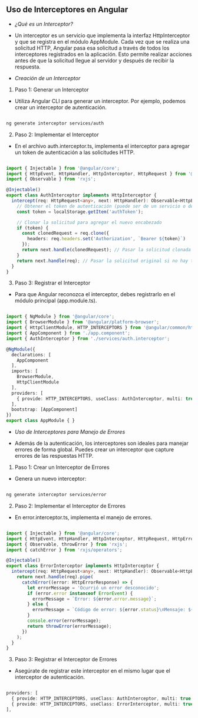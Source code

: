 ## Uso de Interceptores en Angular

- *¿Qué es un Interceptor?*

- Un interceptor es un servicio que implementa la interfaz HttpInterceptor y que se registra en el módulo AppModule. Cada vez que se realiza una solicitud HTTP, Angular pasa esa solicitud a través de todos los interceptores registrados en la aplicación. Esto permite realizar acciones antes de que la solicitud llegue al servidor y después de recibir la respuesta.

- *Creación de un Interceptor*

1. Paso 1: Generar un Interceptor

- Utiliza Angular CLI para generar un interceptor. Por ejemplo, podemos crear un interceptor de autenticación.

```bash

ng generate interceptor services/auth
```

2. Paso 2: Implementar el Interceptor

- En el archivo auth.interceptor.ts, implementa el interceptor para agregar un token de autenticación a las solicitudes HTTP.

```typescript

import { Injectable } from '@angular/core';
import { HttpEvent, HttpHandler, HttpInterceptor, HttpRequest } from '@angular/common/http';
import { Observable } from 'rxjs';

@Injectable()
export class AuthInterceptor implements HttpInterceptor {
  intercept(req: HttpRequest<any>, next: HttpHandler): Observable<HttpEvent<any>> {
    // Obtener el token de autenticación (puede ser de un servicio o del almacenamiento local)
    const token = localStorage.getItem('authToken');

    // Clonar la solicitud para agregar el nuevo encabezado
    if (token) {
      const clonedRequest = req.clone({
        headers: req.headers.set('Authorization', `Bearer ${token}`)
      });
      return next.handle(clonedRequest); // Pasar la solicitud clonada al siguiente manejador
    }
    return next.handle(req); // Pasar la solicitud original si no hay token
  }
}
```

3. Paso 3: Registrar el Interceptor

- Para que Angular reconozca el interceptor, debes registrarlo en el módulo principal (app.module.ts).

```typescript

import { NgModule } from '@angular/core';
import { BrowserModule } from '@angular/platform-browser';
import { HttpClientModule, HTTP_INTERCEPTORS } from '@angular/common/http';
import { AppComponent } from './app.component';
import { AuthInterceptor } from './services/auth.interceptor';

@NgModule({
  declarations: [
    AppComponent
  ],
  imports: [
    BrowserModule,
    HttpClientModule
  ],
  providers: [
    { provide: HTTP_INTERCEPTORS, useClass: AuthInterceptor, multi: true } // Registrar el interceptor
  ],
  bootstrap: [AppComponent]
})
export class AppModule { }
```

- *Uso de Interceptores para Manejo de Errores*

- Además de la autenticación, los interceptores son ideales para manejar errores de forma global. Puedes crear un interceptor que capture errores de las respuestas HTTP.

1. Paso 1: Crear un Interceptor de Errores

- Genera un nuevo interceptor:

```bash

ng generate interceptor services/error
```

2. Paso 2: Implementar el Interceptor de Errores

- En error.interceptor.ts, implementa el manejo de errores.

```typescript

import { Injectable } from '@angular/core';
import { HttpEvent, HttpHandler, HttpInterceptor, HttpRequest, HttpErrorResponse } from '@angular/common/http';
import { Observable, throwError } from 'rxjs';
import { catchError } from 'rxjs/operators';

@Injectable()
export class ErrorInterceptor implements HttpInterceptor {
  intercept(req: HttpRequest<any>, next: HttpHandler): Observable<HttpEvent<any>> {
    return next.handle(req).pipe(
      catchError((error: HttpErrorResponse) => {
        let errorMessage = 'Ocurrió un error desconocido';
        if (error.error instanceof ErrorEvent) {
          errorMessage = `Error: ${error.error.message}`;
        } else {
          errorMessage = `Código de error: ${error.status}\nMensaje: ${error.message}`;
        }
        console.error(errorMessage);
        return throwError(errorMessage);
      })
    );
  }
}
```

3. Paso 3: Registrar el Interceptor de Errores

- Asegúrate de registrar este interceptor en el mismo lugar que el interceptor de autenticación.

```typescript

providers: [
  { provide: HTTP_INTERCEPTORS, useClass: AuthInterceptor, multi: true },
  { provide: HTTP_INTERCEPTORS, useClass: ErrorInterceptor, multi: true }
],
```

